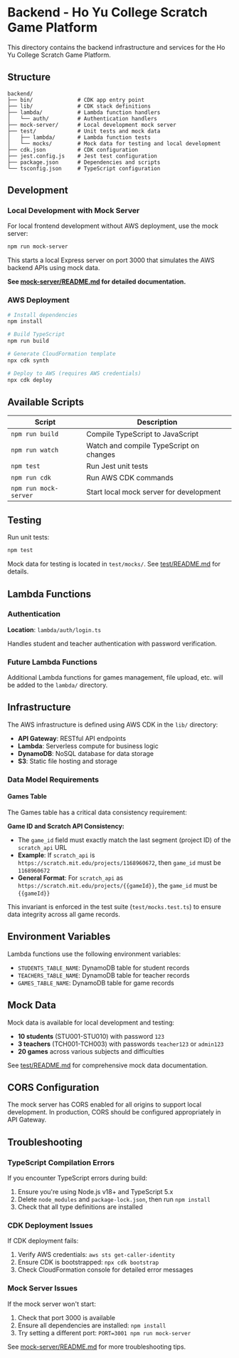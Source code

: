 # Backend - Ho Yu College Scratch Game Platform

This directory contains the backend infrastructure and services for the Ho Yu College Scratch Game Platform.

## Structure

```
backend/
├── bin/              # CDK app entry point
├── lib/              # CDK stack definitions
├── lambda/           # Lambda function handlers
│   └── auth/         # Authentication handlers
├── mock-server/      # Local development mock server
├── test/             # Unit tests and mock data
│   ├── lambda/       # Lambda function tests
│   └── mocks/        # Mock data for testing and local development
├── cdk.json          # CDK configuration
├── jest.config.js    # Jest test configuration
├── package.json      # Dependencies and scripts
└── tsconfig.json     # TypeScript configuration
```

## Development

### Local Development with Mock Server

For local frontend development without AWS deployment, use the mock server:

```bash
npm run mock-server
```

This starts a local Express server on port 3000 that simulates the AWS backend APIs using mock data.

**See [mock-server/README.md](mock-server/README.md) for detailed documentation.**

### AWS Deployment

```bash
# Install dependencies
npm install

# Build TypeScript
npm run build

# Generate CloudFormation template
npx cdk synth

# Deploy to AWS (requires AWS credentials)
npx cdk deploy
```

## Available Scripts

| Script | Description |
|--------|-------------|
| `npm run build` | Compile TypeScript to JavaScript |
| `npm run watch` | Watch and compile TypeScript on changes |
| `npm test` | Run Jest unit tests |
| `npm run cdk` | Run AWS CDK commands |
| `npm run mock-server` | Start local mock server for development |

## Testing

Run unit tests:

```bash
npm test
```

Mock data for testing is located in `test/mocks/`. See [test/README.md](test/README.md) for details.

## Lambda Functions

### Authentication

**Location**: `lambda/auth/login.ts`

Handles student and teacher authentication with password verification.

### Future Lambda Functions

Additional Lambda functions for games management, file upload, etc. will be added to the `lambda/` directory.

## Infrastructure

The AWS infrastructure is defined using AWS CDK in the `lib/` directory:

- **API Gateway**: RESTful API endpoints
- **Lambda**: Serverless compute for business logic
- **DynamoDB**: NoSQL database for data storage
- **S3**: Static file hosting and storage

### Data Model Requirements

#### Games Table
The Games table has a critical data consistency requirement:

**Game ID and Scratch API Consistency:**
- The `game_id` field must exactly match the last segment (project ID) of the `scratch_api` URL
- **Example**: If `scratch_api` is `https://scratch.mit.edu/projects/1168960672`, then `game_id` must be `1168960672`
- **General Format**: For `scratch_api` as `https://scratch.mit.edu/projects/{{gameId}}`, the `game_id` must be `{{gameId}}`

This invariant is enforced in the test suite (`test/mocks.test.ts`) to ensure data integrity across all game records.

## Environment Variables

Lambda functions use the following environment variables:

- `STUDENTS_TABLE_NAME`: DynamoDB table for student records
- `TEACHERS_TABLE_NAME`: DynamoDB table for teacher records
- `GAMES_TABLE_NAME`: DynamoDB table for game records

## Mock Data

Mock data is available for local development and testing:

- **10 students** (STU001-STU010) with password `123`
- **3 teachers** (TCH001-TCH003) with passwords `teacher123` or `admin123`
- **20 games** across various subjects and difficulties

See [test/README.md](test/README.md) for comprehensive mock data documentation.

## CORS Configuration

The mock server has CORS enabled for all origins to support local development. In production, CORS should be configured appropriately in API Gateway.

## Troubleshooting

### TypeScript Compilation Errors

If you encounter TypeScript errors during build:

1. Ensure you're using Node.js v18+ and TypeScript 5.x
2. Delete `node_modules` and `package-lock.json`, then run `npm install`
3. Check that all type definitions are installed

### CDK Deployment Issues

If CDK deployment fails:

1. Verify AWS credentials: `aws sts get-caller-identity`
2. Ensure CDK is bootstrapped: `npx cdk bootstrap`
3. Check CloudFormation console for detailed error messages

### Mock Server Issues

If the mock server won't start:

1. Check that port 3000 is available
2. Ensure all dependencies are installed: `npm install`
3. Try setting a different port: `PORT=3001 npm run mock-server`

See [mock-server/README.md](mock-server/README.md) for more troubleshooting tips.
